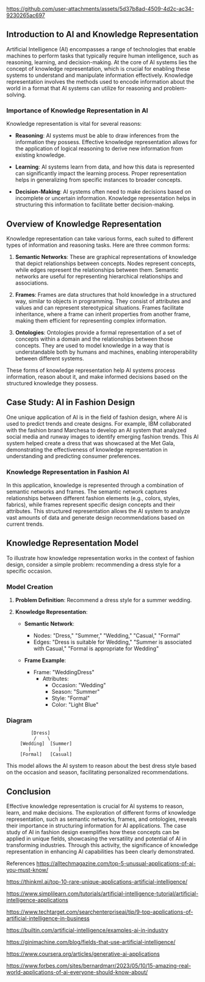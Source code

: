 


https://github.com/user-attachments/assets/5d37b8ad-4509-4d2c-ac34-9230265ac697

## Introduction to AI and Knowledge Representation

Artificial Intelligence (AI) encompasses a range of technologies that enable machines to perform tasks that typically require human intelligence, such as reasoning, learning, and decision-making. At the core of AI systems lies the concept of knowledge representation, which is crucial for enabling these systems to understand and manipulate information effectively. Knowledge representation involves the methods used to encode information about the world in a format that AI systems can utilize for reasoning and problem-solving.

### Importance of Knowledge Representation in AI

Knowledge representation is vital for several reasons:

- **Reasoning**: AI systems must be able to draw inferences from the information they possess. Effective knowledge representation allows for the application of logical reasoning to derive new information from existing knowledge.

- **Learning**: AI systems learn from data, and how this data is represented can significantly impact the learning process. Proper representation helps in generalizing from specific instances to broader concepts.

- **Decision-Making**: AI systems often need to make decisions based on incomplete or uncertain information. Knowledge representation helps in structuring this information to facilitate better decision-making.

## Overview of Knowledge Representation

Knowledge representation can take various forms, each suited to different types of information and reasoning tasks. Here are three common forms:

1. **Semantic Networks**: These are graphical representations of knowledge that depict relationships between concepts. Nodes represent concepts, while edges represent the relationships between them. Semantic networks are useful for representing hierarchical relationships and associations.

2. **Frames**: Frames are data structures that hold knowledge in a structured way, similar to objects in programming. They consist of attributes and values and can represent stereotypical situations. Frames facilitate inheritance, where a frame can inherit properties from another frame, making them efficient for representing complex information.

3. **Ontologies**: Ontologies provide a formal representation of a set of concepts within a domain and the relationships between those concepts. They are used to model knowledge in a way that is understandable both by humans and machines, enabling interoperability between different systems.

These forms of knowledge representation help AI systems process information, reason about it, and make informed decisions based on the structured knowledge they possess.

## Case Study: AI in Fashion Design

One unique application of AI is in the field of fashion design, where AI is used to predict trends and create designs. For example, IBM collaborated with the fashion brand Marchesa to develop an AI system that analyzed social media and runway images to identify emerging fashion trends. This AI system helped create a dress that was showcased at the Met Gala, demonstrating the effectiveness of knowledge representation in understanding and predicting consumer preferences.

### Knowledge Representation in Fashion AI

In this application, knowledge is represented through a combination of semantic networks and frames. The semantic network captures relationships between different fashion elements (e.g., colors, styles, fabrics), while frames represent specific design concepts and their attributes. This structured representation allows the AI system to analyze vast amounts of data and generate design recommendations based on current trends.

## Knowledge Representation Model

To illustrate how knowledge representation works in the context of fashion design, consider a simple problem: recommending a dress style for a specific occasion.

### Model Creation

1. **Problem Definition**: Recommend a dress style for a summer wedding.

2. **Knowledge Representation**:
   - **Semantic Network**:
     - Nodes: "Dress," "Summer," "Wedding," "Casual," "Formal"
     - Edges: "Dress is suitable for Wedding," "Summer is associated with Casual," "Formal is appropriate for Wedding"

   - **Frame Example**:
     - Frame: "WeddingDress"
       - Attributes:
         - Occasion: "Wedding"
         - Season: "Summer"
         - Style: "Formal"
         - Color: "Light Blue"

### Diagram

```plaintext
         [Dress]
          /    \
     [Wedding]  [Summer]
        |          |
     [Formal]   [Casual]
```

This model allows the AI system to reason about the best dress style based on the occasion and season, facilitating personalized recommendations.

## Conclusion

Effective knowledge representation is crucial for AI systems to reason, learn, and make decisions. The exploration of different forms of knowledge representation, such as semantic networks, frames, and ontologies, reveals their importance in structuring information for AI applications. The case study of AI in fashion design exemplifies how these concepts can be applied in unique fields, showcasing the versatility and potential of AI in transforming industries. Through this activity, the significance of knowledge representation in enhancing AI capabilities has been clearly demonstrated.

References
 https://alltechmagazine.com/top-5-unusual-applications-of-ai-you-must-know/
 
 https://thinkml.ai/top-10-rare-unique-applications-artificial-intelligence/
 
 https://www.simplilearn.com/tutorials/artificial-intelligence-tutorial/artificial-intelligence-applications
 
 https://www.techtarget.com/searchenterpriseai/tip/9-top-applications-of-artificial-intelligence-in-business
 
 https://builtin.com/artificial-intelligence/examples-ai-in-industry
 
 https://ginimachine.com/blog/fields-that-use-artificial-intelligence/
 
 https://www.coursera.org/articles/generative-ai-applications
 
 https://www.forbes.com/sites/bernardmarr/2023/05/10/15-amazing-real-world-applications-of-ai-everyone-should-know-about/
